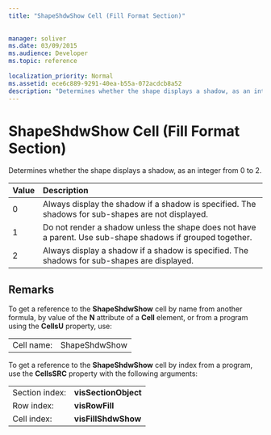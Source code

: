 ```yaml
---
title: "ShapeShdwShow Cell (Fill Format Section)"
 
 
manager: soliver
ms.date: 03/09/2015
ms.audience: Developer
ms.topic: reference
 
localization_priority: Normal
ms.assetid: ece6c889-9291-40ea-b55a-072acdcb8a52
description: "Determines whether the shape displays a shadow, as an integer from 0 to 2."
---
```


# ShapeShdwShow Cell (Fill Format Section)

Determines whether the shape displays a shadow, as an integer from 0 to 2.
  
|**Value**|**Description**|
|:-----|:-----|
|0  <br/> |Always display the shadow if a shadow is specified. The shadows for sub-shapes are not displayed.  <br/> |
|1  <br/> |Do not render a shadow unless the shape does not have a parent. Use sub-shape shadows if grouped together.  <br/> |
|2  <br/> |Always display a shadow if a shadow is specified. The shadows for sub-shapes are displayed.  <br/> |
   
## Remarks

To get a reference to the **ShapeShdwShow** cell by name from another formula, by value of the **N** attribute of a **Cell** element, or from a program using the **CellsU** property, use: 
  
|||
|:-----|:-----|
| Cell name:  <br/> | ShapeShdwShow  <br/> |
   
To get a reference to the **ShapeShdwShow** cell by index from a program, use the **CellsSRC** property with the following arguments: 
  
|||
|:-----|:-----|
| Section index:  <br/> |**visSectionObject** <br/> |
| Row index:  <br/> |**visRowFill** <br/> |
| Cell index:  <br/> |**visFillShdwShow** <br/> |
   

